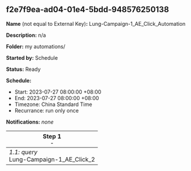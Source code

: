 ## f2e7f9ea-ad04-01e4-5bdd-948576250138

**Name** (not equal to External Key)**:** Lung-Campaign-1_AE_Click_Automation

**Description:** n/a

**Folder:** my automations/

**Started by:** Schedule

**Status:** Ready

**Schedule:**

* Start: 2023-07-27 08:00:00 +08:00
* End: 2023-07-27 08:00:00 +08:00
* Timezone: China Standard Time
* Recurrance: run only once

**Notifications:** _none_


| Step 1<br>_<small>-</small>_ |
| --- |
| _1.1: query_<br>Lung-Campaign-1_AE_Click_2 |
